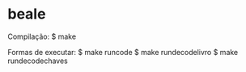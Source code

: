 # beale
  
Compilação:
    $ make

Formas de executar:
    $ make runcode
    $ make rundecodelivro
    $ make rundecodechaves
